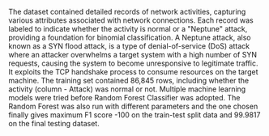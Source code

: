 The dataset contained detailed records of network activities, capturing various attributes associated with network connections. Each record was labeled to indicate whether the activity is normal or a "Neptune" attack, providing a foundation for binomial classification.
A Neptune attack, also known as a SYN flood attack, is a type of denial-of-service (DoS) attack where an attacker overwhelms a target system with a high number of SYN requests, causing the system to become unresponsive to legitimate traffic. It exploits the TCP handshake process to consume resources on the target machine.
The training set contained 86,845 rows, including whether the activity (column - Attack) was normal or not. 
Multiple machine learning models were tried before Random Forest Classifier was adopted. The Random Forest was also run with different parameters and the one chosen finally gives maximum F1 score -100 on the train-test split data and 99.9817 on the final testing dataset. 
